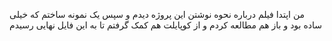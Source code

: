 من اپتدا فیلم درباره نحوه نوشتن این پروژه دیدم و سپس یک نمونه ساختم که خیلی ساده بود و باز هم مطالعه کردم و از کوپایلت هم کمک گرفتم  تا به این فایل نهایی رسیدم
